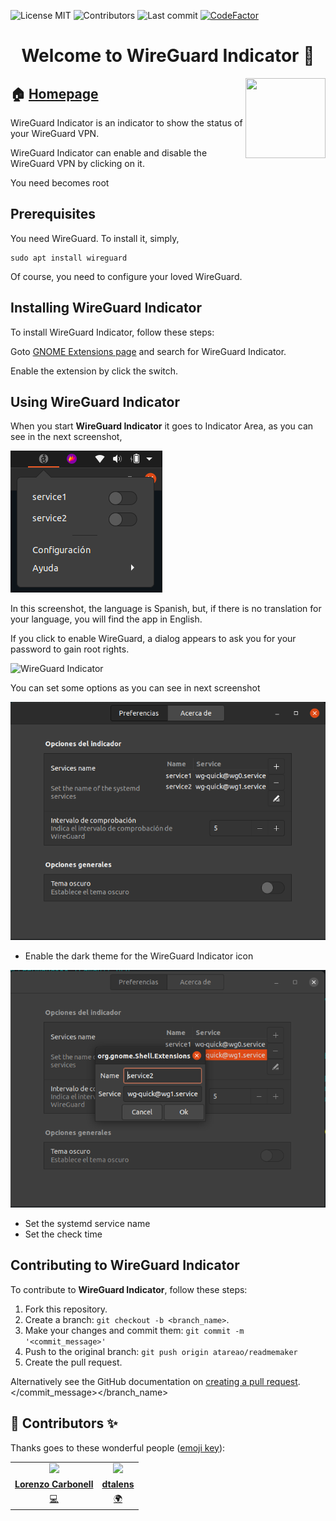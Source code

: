 
<!-- start project-info -->
<!--
project_title: WireGuard Indicator
github_project: https://github.com/atareao/wireguard-indicator
license: MIT
icon: /datos/Sync/Programacion/gnome-shell/wireguard-indicator@atareao.es/icons/wireguard-icon.svg
homepage: https://www.atareao.es/aplicacion/wireguard-indicator
license-badge: True
contributors-badge: True
lastcommit-badge: True
codefactor-badge: True
--->

<!-- end project-info -->

<!-- start badges -->

![License MIT](https://img.shields.io/badge/license-MIT-green)
![Contributors](https://img.shields.io/github/contributors-anon/atareao/wireguard-indicator)
![Last commit](https://img.shields.io/github/last-commit/atareao/wireguard-indicator)
[![CodeFactor](https://www.codefactor.io/repository/github/atareao/wireguard-indicator/badge/master)](https://www.codefactor.io/repository/github/atareao/wireguard-indicator/overview/master)
<!-- end badges -->

<!-- start description -->
<h1 align="center">Welcome to <span id="project_title">WireGuard Indicator</span> 👋</h1>
<p>
<a href="https://www.atareao.es/aplicacion/wireguard-indicator" id="homepage" rel="nofollow">
<img align="right" height="128" id="icon" src="icons/wireguard-icon.svg" width="128"/>
</a>
</p>
<h2>🏠 <a href="https://www.atareao.es/aplicacion/wireguard-indicator" id="homepage">Homepage</a></h2>
<p><span id="project_title">WireGuard Indicator</span> is an indicator to show the status of your WireGuard VPN.</p>
<p>WireGuard Indicator can enable and disable the WireGuard VPN by clicking on it.</p>
<p>You need becomes root</p>

<!-- end description -->

<!-- start prerequisites -->
## Prerequisites

You need WireGuard. To install it, simply,

```
sudo apt install wireguard
```

Of course, you need to configure your loved WireGuard.

<!-- end prerequisites -->

<!-- start installing -->
## Installing <span id="project_title">WireGuard Indicator</span>

To install <span id="project_title">WireGuard Indicator</span>, follow these steps:

Goto [GNOME Extensions page](https://extensions.gnome.org/) and search for WireGuard Indicator.

Enable the extension by click the switch.

<!-- end installing -->

<!-- start using -->
## Using <span id="project_title">WireGuard Indicator</span>

When you start **<span id="project_title">WireGuard Indicator</span>** it goes to Indicator Area, as you can see in the next screenshot,

![WireGuard Indicator](./screenshots/screenshot_01.png)

In this screenshot, the language is Spanish, but, if there is no translation for your language, you will find the app in English.

If you click to enable WireGuard, a dialog appears to ask you for your password to gain root rights.

![WireGuard Indicator](./screenshots/screenshot_02.png)

You can set some options as you can see in next screenshot

![WireGuard Indicator](./screenshots/screenshot_03.png)

* Enable the dark theme for the WireGuard Indicator icon

![WireGuard Indicator](./screenshots/screenshot_04.png)

* Set the systemd service name
* Set the check time

<!-- end using -->

<!-- start contributing -->
## Contributing to <span id="project_title">WireGuard Indicator</span>

To contribute to **<span id="project_title">WireGuard Indicator</span>**, follow these steps:

1. Fork this repository.
2. Create a branch: `git checkout -b <branch_name>`.
3. Make your changes and commit them: `git commit -m '<commit_message>'`
4. Push to the original branch: `git push origin atareao/readmemaker`
5. Create the pull request.

Alternatively see the GitHub documentation on [creating a pull request](https://help.github.com/en/github/collaborating-with-issues-and-pull-requests/creating-a-pull-request).
</commit_message></branch_name>


<!-- end contributing -->

<!-- start contributors -->
## 👤 Contributors ✨

Thanks goes to these wonderful people ([emoji key](https://allcontributors.org/docs/en/emoji-key)):



<!-- end contributors -->

<!-- start table-contributors -->

<table id="contributors">
	<tr id="info_avatar">
		<td id="atareao" align="center">
			<a href="https://github.com/atareao">
				<img src="https://avatars3.githubusercontent.com/u/298055?v=4" width="100px"/>
			</a>
		</td>
		<td id="dtalens" align="center">
			<a href="https://github.com/dtalens">
				<img src="https://avatars.githubusercontent.com/u/6631832?v=4" width="100px"/>
			</a>
		</td>
	</tr>
	<tr id="info_name">
		<td id="atareao" align="center">
			<a href="https://github.com/atareao">
				<strong>Lorenzo Carbonell</strong>
			</a>
		</td>
		<td id="dtalens" align="center">
			<a href="https://github.com/dtalens">
				<strong>dtalens</strong>
			</a>
		</td>
	</tr>
	<tr id="info_commit">
		<td id="atareao" align="center">
			<a href="/commits?author=atareao">
				<span id="role">💻</span>
			</a>
		</td>
		<td id="dtalens" align="center">
			<a href="/commits?author=dtalens">
				<span id="role">🌍</span>
			</a>
		</td>
	</tr>
</table>
<!-- end table-contributors -->
